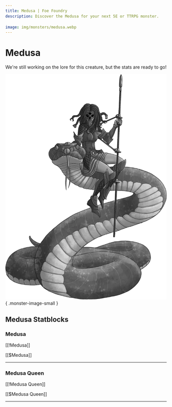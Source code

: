 ```yaml
---
title: Medusa | Foe Foundry
description: Discover the Medusa for your next 5E or TTRPG monster.

image: img/monsters/medusa.webp
---
```


# Medusa


We're still working on the lore for this creature, but the stats are ready to go!


![Medusa](../img/monsters/medusa.webp){ .monster-image-small }


## Medusa Statblocks


### Medusa

[[!Medusa]]

[[$Medusa]]

---

### Medusa Queen

[[!Medusa Queen]]

[[$Medusa Queen]]

---
